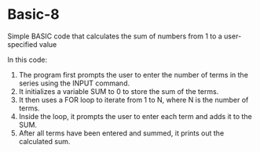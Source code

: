 # Basic-8
Simple BASIC code that calculates the sum of numbers from 1 to a user-specified value

In this code:

1. The program first prompts the user to enter the number of terms in the series using the INPUT command.
2. It initializes a variable SUM to 0 to store the sum of the terms.
3. It then uses a FOR loop to iterate from 1 to N, where N is the number of terms.
4. Inside the loop, it prompts the user to enter each term and adds it to the SUM.
5. After all terms have been entered and summed, it prints out the calculated sum.
